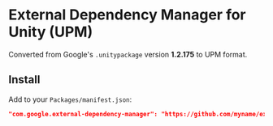 # External Dependency Manager for Unity (UPM)

Converted from Google's `.unitypackage` version **1.2.175** to UPM format.

## Install

Add to your `Packages/manifest.json`:

```json
"com.google.external-dependency-manager": "https://github.com/myname/external-dependency-manager.git#1.2.175"